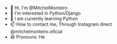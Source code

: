 - 👋 Hi, I'm @MitchelMonteiro
- 👀 I'm interested in Python/Django
- 🌱 I am currently learning Python
- 📫 How to contact me; Through Instagram direct @mitchelmonteiro.oficial
- 😄 Pronouns: He

<!---
MitchelMonteiro/MitchelMonteiro is a ✨ special ✨ repository because its `README.md` (this file) appears on your GitHub profile.
You can click the Preview link to take a look at your changes.
--->
